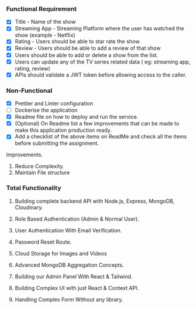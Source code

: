 ### Functional Requirement 

- [x] Title - Name of the show
- [x] Streaming App - Streaming Platform where the user has watched the show (example - Netflix)
- [x] Rating - Users should be able to star rate the show.
- [x] Review - Users should be able to add a review of that show
- [x] Users should be able to add or delete a show from the list. 
- [x] Users can update any of the TV series related data ( eg: streaming app, rating, review)
- [x] APIs should validate a JWT token before allowing access to the caller.

### Non-Functional

- [x] Prettier and Linter configuration
- [ ] Dockerise the application
- [x] Readme file on how to deploy and run the service.
- [x] (Optional) On Readme list a few improvements that can be made to make this application production ready. 
- [x] Add a checklist of the above items on ReadMe and check all the items before submitting the assignment.

Improvements.

1. Reduce Complexity.
2. Maintain File structure

### Total Functionality

1. Building complete backend API with Node.js, Express, MongoDB, Cloudinary.

2. Role Based Authentication (Admin & Normal User).

3. User Authentication With Email Verification.

4. Password Reset Route.

5. Cloud Storage for Images and Videos

6. Advanced MongoDB Aggregation Concepts.

7. Building our Admin Panel With React & Tailwind.

8. Building Complex UI with just React & Context API.

9. Handling Complex Form Without any library.
